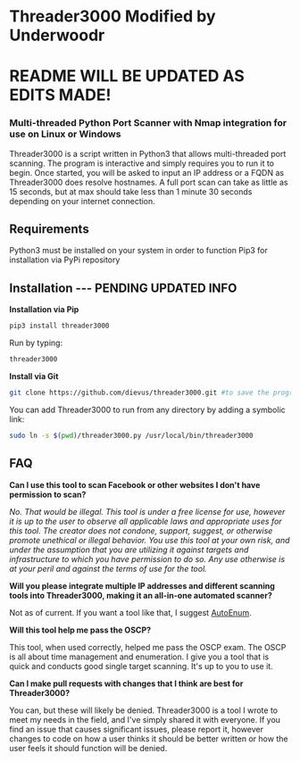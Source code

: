 # Threader3000 Modified by Underwoodr
# README WILL BE UPDATED AS EDITS MADE!
### Multi-threaded Python Port Scanner with Nmap integration for use on Linux or Windows

Threader3000 is a script written in Python3 that allows multi-threaded port scanning.  The program is interactive and simply requires you to run it to begin.  Once started, you will be asked to input an IP address or a FQDN as Threader3000 does resolve hostnames.  A full port scan can take as little as 15 seconds, but at max should take less than 1 minute 30 seconds depending on your internet connection.

## Requirements
Python3 must be installed on your system in order to function
Pip3 for installation via PyPi repository

## Installation --- PENDING UPDATED INFO
**Installation via Pip**

```bash 
pip3 install threader3000
```

Run by typing:
```bash
threader3000
```

**Install via Git**

```bash
git clone https://github.com/dievus/threader3000.git #to save the program to your machine, or utilize the download option
```

You can add Threader3000 to run from any directory by adding a symbolic link:

```bash
sudo ln -s $(pwd)/threader3000.py /usr/local/bin/threader3000
```

## FAQ

**Can I use this tool to scan Facebook or other websites I don't have permission to scan?**

*No. That would be illegal.  This tool is under a free license for use, however it is up to the user to observe all applicable laws and appropriate uses for this tool.  The creator does not condone, support, suggest, or otherwise promote unethical or illegal behavior.  You use this tool at your own risk, and under the assumption that you are utilizing it against targets and infrastructure to which you have permission to do so.  Any use otherwise is at your peril and against the terms of use for the tool.*

**Will you please integrate multiple IP addresses and different scanning tools into Threader3000, making it an all-in-one automated scanner?**

Not as of current.  If you want a tool like that, I suggest [AutoEnum](https://github.com/Gr1mmie/autoenum).

**Will this tool help me pass the OSCP?**

This tool, when used correctly, helped me pass the OSCP exam. The OSCP is all about time management and enumeration. I give you a tool that is quick and conducts good single target scanning.  It's up to you to use it.

**Can I make pull requests with changes that I think are best for Threader3000?**

You can, but these will likely be denied. Threader3000 is a tool I wrote to meet my needs in the field, and I've simply shared it with everyone. If you find an issue that causes significant issues, please report it, however changes to code on how a user thinks it should be better written or how the user feels it should function will be denied.  
